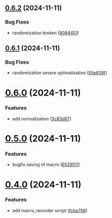 ## [0.6.2](https://github.com/Jurkyy/util/compare/v0.6.1...v0.6.2) (2024-11-11)


### Bug Fixes

* randomization broken ([9084451](https://github.com/Jurkyy/util/commit/908445185fb136ef6956b49645402832fc0634e1))



## [0.6.1](https://github.com/Jurkyy/util/compare/v0.6.0...v0.6.1) (2024-11-11)


### Bug Fixes

* randomization severe optimalisation ([55e839f](https://github.com/Jurkyy/util/commit/55e839f65f4736f91c1b1b064a16950c1f6e4fe8))



# [0.6.0](https://github.com/Jurkyy/util/compare/v0.5.0...v0.6.0) (2024-11-11)


### Features

* add normalization ([3c83d67](https://github.com/Jurkyy/util/commit/3c83d67f68af2a79dfd700590c25faecb980d0ff))



# [0.5.0](https://github.com/Jurkyy/util/compare/v0.4.0...v0.5.0) (2024-11-11)


### Features

* bugfix saving of macro ([6529511](https://github.com/Jurkyy/util/commit/6529511f595a5ab594e7995674426335dc4651b9))



# [0.4.0](https://github.com/Jurkyy/util/compare/v0.3.0...v0.4.0) (2024-11-11)


### Features

* add macro_recorder script ([fcba706](https://github.com/Jurkyy/util/commit/fcba706dcaaec1dbc5d168370a437ba3ba075e42))



